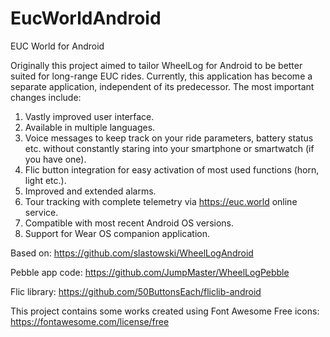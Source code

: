 # EucWorldAndroid
EUC World for Android

Originally this project aimed to tailor WheelLog for Android to be better suited for long-range EUC rides. Currently, this 
application has become a separate application, independent of its predecessor. The most important changes include:

1. Vastly improved user interface.
2. Available in multiple languages.
3. Voice messages to keep track on your ride parameters, battery status etc. without constantly staring into your smartphone or smartwatch (if you have one).
4. Flic button integration for easy activation of most used functions (horn, light etc.).
5. Improved and extended alarms.
6. Tour tracking with complete telemetry via https://euc.world online service.
7. Compatible with most recent Android OS versions.
8. Support for Wear OS companion application.

Based on:
https://github.com/slastowski/WheelLogAndroid

Pebble app code:
https://github.com/JumpMaster/WheelLogPebble

Flic library:
https://github.com/50ButtonsEach/fliclib-android

This project contains some works created using Font Awesome Free icons: https://fontawesome.com/license/free
